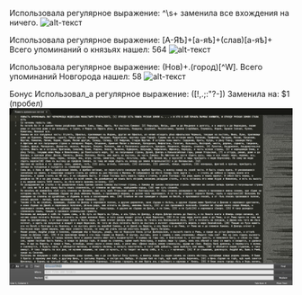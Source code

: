 Использовала регулярное выражение: ^\s+ заменила все вхождения на ничего.
![alt-текст](https://raw.githubusercontent.com/DZakharchenkoo/result.txt/master/Пункт%201%20ЦГ%20л.png)

Использовала регулярное выражение: [А-ЯѢ]+[а-яѣ]+(слав)[а-яѣ]+ Всего упоминаний о князьях нашел: 564
![alt-текст](https://raw.githubusercontent.com/DZakharchenkoo/result.txt/master/Пункт%202%20ЦГ.png)

Использовала регулярное выражение: (Нов)+.(город)[^W]. Всего упоминаний Новгорода нашел: 58
![alt-текст](https://raw.githubusercontent.com/DZakharchenkoo/result.txt/master/Пункт%203%20ЦГ.png)

Бонус
Использовал_а регулярное выражение: ([!,.;:"?-]) Заменила на: $1 (пробел)
![alt-текст](https://raw.githubusercontent.com/DZakharchenkoo/hw9/master/БОНУСССС.png)
